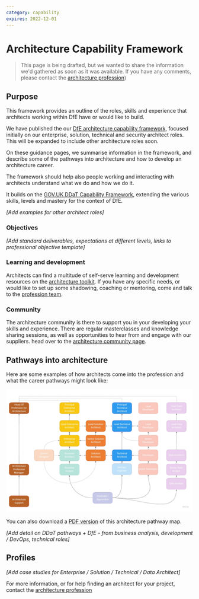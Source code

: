 ```yaml
---
category: capability
expires: 2022-12-01
---
```


# Architecture Capability Framework

> This page is being drafted, but we wanted to share the information we'd gathered as soon as it was available. If you have any comments, please contact the [architecture profession](mailto:architecture.profession@education.gov.uk))

## Purpose
This framework provides an outline of the roles, skills and experience that architects working within DfE have or would like to build.

We have published the our [DfE architecture capability framework](https://educationgovuk.sharepoint.com/:w:/r/sites/architecture/WorkplaceDocuments/Profession/Capability%20Framework/DfE%20Architecture%20Capability%20Framework%20v1.5.docx?d=wb8d7319a79104592ba8b4d0c9c5724d3&csf=1&web=1&e=KVquE7), focused initially on our enterprise, solution, technical and security architect roles. This will be expanded to include other architecture roles soon.

On these guidance pages, we summarise information in the framework, and describe some of the pathways into architecture and how to develop an architecture career.

The framework should help also people working and interacting with architects understand what we do and how we do it.

It builds on the [GOV.UK DDaT Capability Framework](https://www.gov.uk/government/collections/digital-data-and-technology-profession-capability-framework), extending the various skills, levels and mastery for the context of DfE.




*[Add examples for other architect roles]*

### Objectives
*[Add standard deliverables, expectations at different levels, links to professional objective template]*

### Learning and development
Architects can find a multitude of self-serve learning and development resources on the [architecture toolkit](https://planner.cloud.microsoft/webui/plan/V_MJD_d-AUqrjB4GRgyug5YABPL1/view/board?tid=fad277c9-c60a-4da1-b5f3-b3b8b34a82f9). If you have any specific needs, or would like to set up some shadowing, coaching or mentoring, come and talk to the [profession team](mailto:architecture.profession@education.gov.uk).

### Community
The architecture community is there to support you in your developing your skills and experience. There are regular masterclasses and knowledge sharing sessions, as well as opportunities to hear from and engage with our suppliers. head over to the [architecture community page](../architecture-community).

## Pathways into architecture
Here are some examples of how architects come into the profession and what the career pathways might look like:

![Image of the pathways into architecture](../images/framework-pathways.jpg)

You can also download a [PDF version](../documents/dfe-architecture-framework-pathways.pdf) of this architecture pathway map.

*[Add detail on DDaT pathways + DfE - from business analysis, development / DevOps, technical roles]*

## Profiles
*[Add case studies for Enterprise / Solution / Technical / Data Architect]*

For more information, or for help finding an architect for your project, contact the [architecture profession](mailto:architecture.profession@education.gov.uk)


